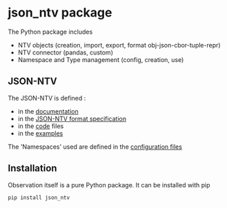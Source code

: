 # json_ntv package
The Python package includes 
- NTV objects (creation, import, export, format obj-json-cbor-tuple-repr)
- NTV connector (pandas, custom)
- Namespace and Type management (config, creation, use)

## JSON-NTV
The JSON-NTV is defined :
- in the [documentation](https://loco-philippe.github.io/NTV/json_ntv.html)
- in the [JSON-NTV format specification](./documentation/README.md)
- in the [code](./json_ntv) files 
- in the [examples](./example/README.md)

The 'Namespaces' used are defined in the [configuration files](./config/README.md)

## Installation
Observation itself is a pure Python package. It can be installed with pip 

    pip install json_ntv
    
